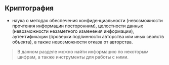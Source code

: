 ## Криптография
 
- наука о методах обеспечения конфиденциальности (невозможности прочтения информации посторонним),
целостности данных (невозможности незаметного изменения информации), аутентификации (проверки подлинности авторства или иных свойств объекта),
а также невозможности отказа от авторства.

>В данном разделе можно найти информацию по некоторым шифрам, а также инструменты для работы с ними.